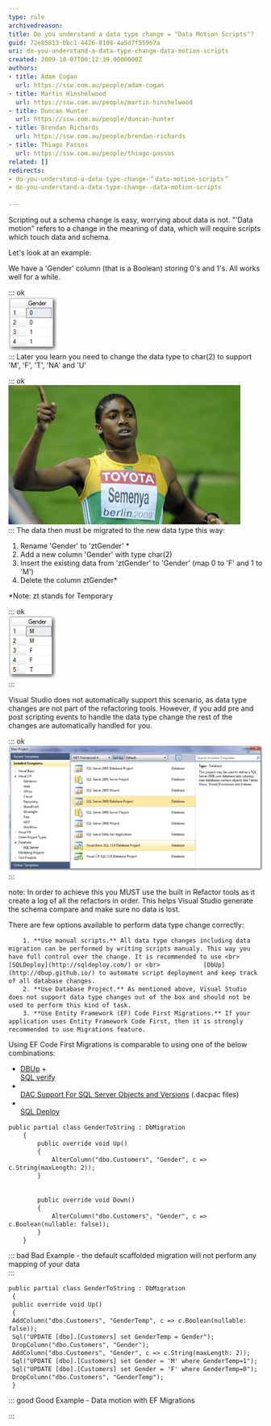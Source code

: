 ```yaml
---
type: rule
archivedreason: 
title: Do you understand a data type change = "Data Motion Scripts"?
guid: 72e85813-bbc1-4426-8108-4a5d7f559b7a
uri: do-you-understand-a-data-type-change-data-motion-scripts
created: 2009-10-07T00:12:39.0000000Z
authors:
- title: Adam Cogan
  url: https://ssw.com.au/people/adam-cogan
- title: Martin Hinshelwood
  url: https://ssw.com.au/people/martin-hinshelwood
- title: Duncan Hunter
  url: https://ssw.com.au/people/duncan-hunter
- title: Brendan Richards
  url: https://ssw.com.au/people/brendan-richards
- title: Thiago Passos
  url: https://ssw.com.au/people/thiago-passos
related: []
redirects:
- do-you-understand-a-data-type-change-＂data-motion-scripts＂
- do-you-understand-a-data-type-change--data-motion-scripts

---
```


Scripting out a schema change is easy, worrying about data is not. "'Data motion" refers to a change in the meaning of data, which will require scripts which touch data and schema. 

 Let's look at an example:   
<!--endintro-->

We have a 'Gender' column (that is a Boolean) storing 0's and 1's. All works well for a while.


::: ok  
![Figure: Anything wrong this Gender column?](TableBit.jpg)  
:::
 Later you learn you need to change the data type to char(2) to support 'M', 'F', 'T', 'NA' and 'U'  

::: ok  
![Figure: Caster Semenya has taught us a thing or two about the right data type for Gender](CasterSemenya.jpg)  
:::
 The data then must be migrated to the new data type this way:  
1. Rename 'Gender' to 'ztGender' \*
2. Add a new column 'Gender' with type char(2)
3. Insert the existing data from 'ztGender' to 'Gender' (map 0 to 'F' and 1 to 'M')
4. Delete the column ztGender\*

 \*Note: zt stands for Temporary  

::: ok  
![Figure: Changing the data type and data required a "Data Motion Script"](TableChar.jpg)  
:::

Visual Studio does not automatically support this scenario, as data type changes are not part of the refactoring tools. However, if you add pre and post scripting events to handle the data type change the rest of the changes are automatically handled for you.


::: ok  
![Figure: Don't use Data Dude](DataDude-BadExample.jpg)  
:::

note: In order to achieve this you MUST use the built in Refactor tools as it create a log of all the refactors in order. This helps Visual Studio generate the schema compare and make sure no data is lost.

There are few options available to perform data type change correctly:

        1. **Use manual scripts.** All data type changes including data migration can be performed by writing scripts manualy. This way you have full control over the change. It is recommended to use <br>            [SQLDeploy](http://sqldeploy.com/) or <br>            [DbUp](http://dbup.github.io/) to automate script deployment and keep track of all database changes.
        2. **Use Database Project.** As mentioned above, Visual Studio does not support data type changes out of the box and should not be used to perform this kind of task.
        3. **Use Entity Framework (EF) Code First Migrations.** If your application uses Entity Framework Code First, then it is strongly recommended to use Migrations feature.
Using EF Code First Migrations is comparable to using one of the below combinations:
- [DBUp](http://dbup.github.io/) + <br>            [SQL verify](https://www.nuget.org/packages/SSW.SqlVerify.EF/)
- <br>            [DAC Support For SQL Server Objects and Versions](https://technet.microsoft.com/en-us/library/ee210549%28v=sql.110%29.aspx)  (.dacpac files)
- <br>            [SQL Deploy](http://sqldeploy.com/)




```
public partial class GenderToString : DbMigration
    {
        public override void Up()
        {
            AlterColumn("dbo.Customers", "Gender", c => c.String(maxLength: 2));
        }
        
   
        public override void Down()
        {
            AlterColumn("dbo.Customers", "Gender", c => c.Boolean(nullable: false));
        }
    }
```



::: bad
Bad Example - the default scaffolded migration will not perform any mapping of your data  
:::





```
public partial class GenderToString : DbMigration
 {
 public override void Up()
 {
 AddColumn("dbo.Customers", "GenderTemp", c => c.Boolean(nullable: false));
 Sql("UPDATE [dbo].[Customers] set GenderTemp = Gender");
 DropColumn("dbo.Customers", "Gender");
 AddColumn("dbo.Customers", "Gender", c => c.String(maxLength: 2));
 Sql("UPDATE [dbo].[Customers] set Gender = 'M' where GenderTemp=1");
 Sql("UPDATE [dbo].[Customers] set Gender = 'F' where GenderTemp=0");
 DropColumn("dbo.Customers", "GenderTemp");
 }
```



::: good
Good Example - Data motion with EF Migrations

:::
